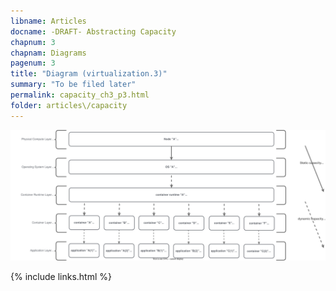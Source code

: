 ```yaml
---
libname: Articles
docname: -DRAFT- Abstracting Capacity
chapnum: 3
chapnam: Diagrams
pagenum: 3
title: "Diagram (virtualization.3)"
summary: "To be filed later"
permalink: capacity_ch3_p3.html
folder: articles\/capacity
---
```


![image](./capacity-virt-3.drawio.svg)

{% include links.html %}